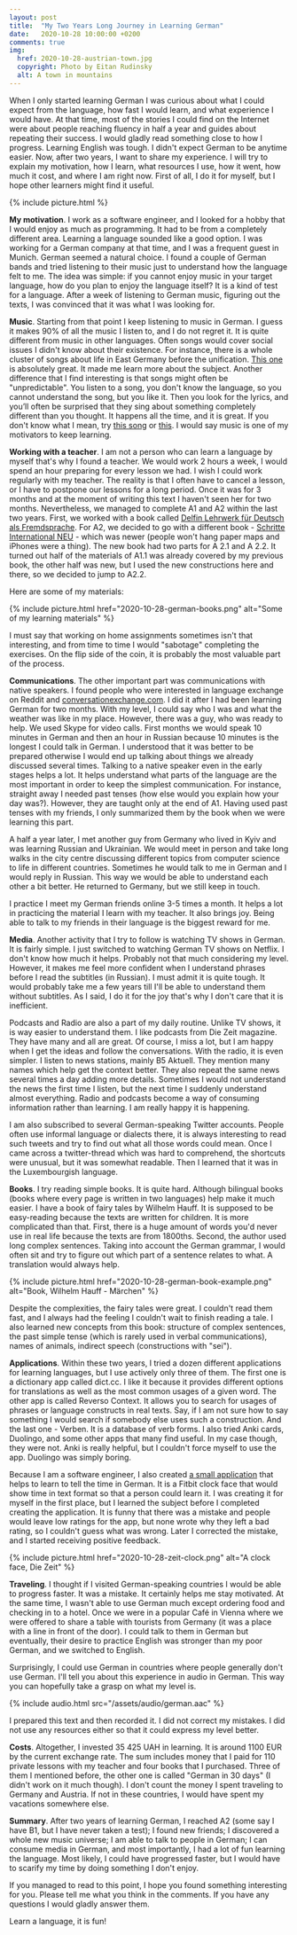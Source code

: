 ```yaml
---
layout: post
title:  "My Two Years Long Journey in Learning German"
date:   2020-10-28 10:00:00 +0200
comments: true
img:
  href: 2020-10-28-austrian-town.jpg
  copyright: Photo by Eitan Rudinsky
  alt: A town in mountains
---
```

When I only started learning German I was curious about what
I could expect from the language, how fast I would learn, and
what experience I would have. At that time, most of the stories
I could find on the Internet were about people reaching fluency
in half a year and guides about repeating their success.
I would gladly read something close to how I progress.
Learning English was tough. I didn't expect German
to be anytime easier. Now, after two years, I want to share
my experience. I will try to explain my motivation, how
I learn, what resources I use, how it went, how much
it cost, and where I am right now. First of all, I do it for myself,
but I hope other learners might find it useful.

{% include picture.html %}

**My motivation**. I work as a software engineer, and I looked for a hobby
that I would enjoy as much as programming. It had to be from
a completely different area. Learning a language sounded like a
good option. I was working for a German company at that time, and I was a frequent
guest in Munich. German seemed a natural choice. I found a couple
of German bands and tried listening to their music just to understand
how the language felt to me. The idea was simple: if you cannot enjoy
music in your target language, how do you plan to enjoy the language itself?
It is a kind of test for a language.
After a week of listening to German music, figuring out the texts,
I was convinced that it was what I was looking for.

**Music**. Starting from that point I keep listening to music in German.
I guess it makes 90% of all the music I listen to, and I do
not regret it. It is quite different from music in other languages.
Often songs would cover social issues I didn't know about their
existence. For instance, there is a whole cluster of songs about
life in East Germany before the unification. 
[This one](https://www.youtube.com/watch?v=UIE8uHNUeRA)
is absolutely great.
It made me learn more about the subject. Another difference that
I find interesting is that songs might often be "unpredictable".
You listen to a song, you don't know the language, so you cannot understand the song,
but you like it. Then you look for the lyrics, and you’ll often be surprised
that they sing about something completely different than you thought. 
It happens all the time,
and it is great. If you don't know what I mean, try 
[this song](https://www.youtube.com/watch?v=wkv64uLyEN0) or
[this](https://www.youtube.com/watch?v=xREl_68O-mw). I would say music is one
of my motivators to keep learning.

**Working with a teacher**. I am not a person who can learn a language by myself that's why
I found a teacher. We would work 2 hours a week, I would spend
an hour preparing for every lesson we had. I wish I could work
regularly with my teacher. The reality is that I often have to cancel a
lesson, or I have to postpone our lessons for a long period. Once it 
was for 3 months and at the moment of writing this text I haven't seen her
for two months. Nevertheless, we managed to complete A1 and A2
within the last two years. First, we worked with a book called
[Delfin Lehrwerk für Deutsch als Fremdsprache](https://shop.hueber.de/en/sprache-unterrichten/deutsch-als-fremdsprache-daf-daz/lehrwerk/delfin-3bdg-ausg-teil-1.html).
For A2, we decided to go with a different book - 
[Schritte International NEU](https://shop.hueber.de/en/schritte-int-neu-4-kb-ab-cd-z-ab.html) -
which was newer (people won't hang paper maps and iPhones were a thing).
The new book had two parts for A 2.1 and A 2.2. It turned out half of
the materials of A1.1 was already covered by my previous book,
the other half was new, but I used the new constructions
here and there, so we decided to jump to A2.2.
                                                    
Here are some of my materials:

{% 
  include picture.html 
  href="2020-10-28-german-books.png" 
  alt="Some of my learning materials"
%}

I must say that working on home assignments sometimes
isn't that interesting, and from time to time I would "sabotage"
completing the exercises. On the flip side of the coin,
it is probably the most valuable part of the process.

**Communications**. The other important part was communications with native speakers.
I found people who were interested in language exchange
on Reddit and [conversationexchange.com](https://conversationexchange.com).
I did it after I had been learning German for two months.
With my level, I could say who I was and what the weather was like in my place.
However, there was a guy, who was ready to help. We used Skype for video calls. 
First months we would speak 10 minutes in German
and then an hour in Russian because 10 minutes is the
longest I could talk in German. I understood that
it was better to be prepared otherwise I would end
up talking about things we already discussed several times.
Talking to a native speaker even in the early stages helps a lot.
It helps understand what parts of the language are the most important
in order to keep the simplest communication. For instance,
straight away I needed past tenses (how else would you explain
how your day was?). However, they are taught only
at the end of A1. Having used past tenses with my friends,
I only summarized them by the book when we were learning
this part.

A half a year later, I met another guy from Germany who
lived in Kyiv and was learning Russian and Ukrainian. We would meet in person
and take long walks in the city centre discussing different
topics from computer science to life in different countries. Sometimes
he would talk to me in German and I would reply in Russian. This way we would be able to understand
each other a bit better. He returned to Germany, but we still keep in touch.

I practice I meet my German friends online 3-5 times a month.
It helps a lot in practicing the material I learn with my teacher.
It also brings joy. Being able to talk to my friends in their
language is the biggest reward for me.

**Media**. Another activity that I try to follow is watching TV shows in
German. It is fairly simple. I just switched to watching German
TV shows on Netflix. I don't know how much it helps. Probably
not that much considering my level. However, it makes me feel more confident
when I understand phrases before I read the subtitles (in Russian).
I must admit it is quite tough. It would probably take me a few years
till I'll be able to understand them without subtitles. As I said,
I do it for the joy that's why I don't care that it is inefficient.

Podcasts and Radio are also a part of my daily routine.
Unlike TV shows, it is way easier to understand them.
I like podcasts from Die Zeit magazine. They have many and
all are great. Of course, I miss a lot, but I
am happy when I get the ideas and follow the conversations.
With the radio, it is even simpler. I listen to news stations, mainly
B5 Aktuell. They mention many names which help get the context better.
They also repeat the same news several times a day adding more details. Sometimes
I would not understand the news the first time I listen, but the next time
I suddenly understand almost everything.
Radio and podcasts become a way of consuming information rather than learning.
I am really happy it is happening.

I am also subscribed to several German-speaking Twitter accounts. People
often use informal language or dialects there, it is always interesting to read
such tweets and try to find out what all those words could mean. Once I came
across a twitter-thread which was hard to comprehend, the shortcuts were unusual, but
it was somewhat readable. Then I learned that it was in the Luxembourgish language.

**Books**. I try reading simple books. It is quite hard. Although
bilingual books (books where every page is written in two languages)
help make it much easier. 
I have a book of fairy tales by Wilhelm Hauff.
It is supposed to be easy-reading because the texts are
written for children. It is more complicated than that. First, there is a
huge amount of words you'd never use in real life because the texts are from
1800ths. Second, the author used long complex
sentences. Taking into account the German grammar, I would often sit and
try to figure out which part of a sentence relates to what. A translation
would always help.

{% 
  include picture.html 
  href="2020-10-28-german-book-example.png" 
  alt="Book, Wilhelm Hauff - Märchen"
%}

Despite the complexities, the fairy tales
were great. I couldn't read them fast, and I always had the feeling
I couldn't wait to finish reading a tale. I also learned new concepts
from this book: structure of complex sentences, the past simple tense
(which is rarely used in verbal communications), names of animals, 
indirect speech (constructions with "sei").

**Applications**. Within these two years, I tried a dozen different
applications for learning languages, but I use actively only three
of them. The first one is a dictionary app called dict.cc. I like
it because it provides different options for translations as well
as the most common usages of a given word. The other app is called
Reverso Context. It allows you to search for usages of phrases or
language constructs in real texts. Say, if I am not sure how to say
something I would search if somebody else uses such a construction.
And the last one - Verben. It is a database of verb forms.
I also tried Anki cards, Duolingo, and some
other apps that many find useful. In my case though, they were not.
Anki is really helpful, but I couldn't force myself to use the app.
Duolingo was simply boring. 

Because I am a software engineer, I also created 
[a small application](https://github.com/shpota/zeit)
that helps to learn to tell the time in German. It is a Fitbit clock face
that would show time in text format so that a person could learn it.
I was creating it for myself in the first place, but I learned the
subject before I completed creating the application. It is funny that
there was a mistake and people would leave low ratings for the app, but
none wrote why they left a bad rating, so I couldn't guess what
was wrong. Later I corrected the mistake, and I started receiving
positive feedback.

{% 
  include picture.html 
  href="2020-10-28-zeit-clock.png" 
  alt="A clock face, Die Zeit"
%}

**Traveling**. I thought if I visited German-speaking countries I would
be able to progress faster. It was a mistake. It certainly helps me stay motivated.
At the same time, I wasn't able to use German much except ordering food and
checking in to a hotel. Once we were in a popular Café in Vienna where we were offered to
share a table with tourists from Germany (it was a place with a line in front of the door).
I could talk to them in German but eventually,
their desire to practice English was stronger than my poor German, and we switched to English.

Surprisingly, I could use German in countries where people generally don't use German.
I'll tell you about this experience in audio in German. This way you can
hopefully take a grasp on what my level is.

{% include audio.html src="/assets/audio/german.aac" %}

I prepared this text and then recorded it. I did not correct my mistakes.
I did not use any resources either so that it could express my level better.

**Costs**. Altogether, I invested 35 425 UAH in learning. It is around 1100 EUR
by the current exchange rate. The sum includes money that I paid for
110 private lessons with my teacher and four books that I purchased.
Three of them I mentioned before, the other one is called "German in 30 days"
(I didn't work on it much though). I don't count the money I spent traveling
to Germany and Austria. If not in these countries, I would have spent my
vacations somewhere else.

**Summary**. After two years of learning German, I reached A2 (some say I
have B1, but I have never taken a test); I found new friends; I discovered
a whole new music universe; I am able to talk to people in German; I can
consume media in German, and most importantly, I had a lot of fun learning
the language. Most likely, I could have progressed faster, but I would
have to scarify my time by doing something I don't enjoy. 

If you managed to read to this point, I hope you found something interesting
for you. Please tell me what you think in the comments. If you have any questions
I would gladly answer them.

Learn a language, it is fun!